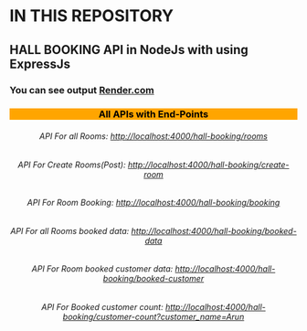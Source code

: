 # IN THIS REPOSITORY
## HALL BOOKING API in NodeJs with using ExpressJs

### You can see output [Render.com]()

 <div style='text-align:center'>
    <h3 style='background-color:orange; color:black'>All APIs with End-Points</h3>
    <h6 >API For all Rooms: <a href='http://localhost:4000/hall-booking/rooms'>http://localhost:4000/hall-booking/rooms</a></h6>
    <h6 >API For Create Rooms(Post): <a href='http://localhost:4000/hall-booking/create-room'>http://localhost:4000/hall-booking/create-room</a></h6>
    <h6 >API For Room Booking: <a href='http://localhost:4000/hall-booking/booking'>http://localhost:4000/hall-booking/booking</a></h6>
    <h6 >API For all Rooms booked data: <a href='http://localhost:4000/hall-booking/booked-data'>http://localhost:4000/hall-booking/booked-data</a></h6>
    <h6 >API For Room booked customer data: <a href='http://localhost:4000/hall-booking/booked-customer'>http://localhost:4000/hall-booking/booked-customer</a></h6>
    <h6 >API For Booked customer count: <a href='http://localhost:4000/hall-booking/customer-count?customer_name=Arun'>http://localhost:4000/hall-booking/customer-count?customer_name=Arun</a></h6>
    </div>